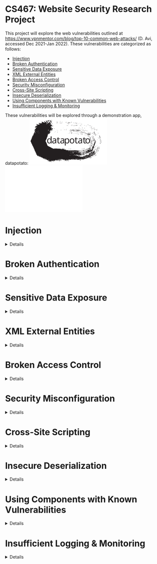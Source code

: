 # CS467: Website Security Research Project

This project will explore the web vulnerabilities outlined at https://www.vpnmentor.com/blog/top-10-common-web-attacks/ (D. Avi, accessed Dec 2021-Jan 2022). These vulnerabilities are categorized as follows:

* [Injection](#injection)
* [Broken Authentication](#broken-authentication)
* [Sensitive Data Exposure](#sensitive-data-exposure)
* [XML External Entities](#xml-external-entities)
* [Broken Access Control](#broken-access-control)
* [Security Misconfiguration](#security-misconfiguration)
* [Cross-Site Scripting](#cross-site-scripting)
* [Insecure Deserialization](#insecure-deserialization)
* [Using Components with Known Vulnerabilities](#using-components-with-known-vulnerabilities)
* [Insufficient Logging & Monitoring](#insufficient-logging--monitoring)

These vulnerabilities will be explored through a demonstration app, datapotato:
<img src="https://github.com/howed-neighbor/CS467/blob/main/public/datapotato_black.svg#gh-light-mode-only" width=50% height=50%>
<img src="https://github.com/howed-neighbor/CS467/blob/main/public/datapotato_white.svg#gh-dark-mode-only" width=50% height=50%>

# Injection 
<details>
  <summary>
    Details
  </summary>
  
### Description
### Demonstration
### Remediation
</details>

# Broken Authentication
<details>
  <summary>
    Details
  </summary>
  
### Description
### Demonstration
### Remediation
</details>

# Sensitive Data Exposure
<details>
  <summary>
    Details
  </summary>
  
### Description
### Demonstration
### Remediation
</details>

# XML External Entities
<details>
  <summary>
    Details
  </summary>
  
### Description
### Demonstration
### Remediation
</details>

# Broken Access Control
<details>
  <summary>
    Details
  </summary>
  
### Description
### Demonstration
### Remediation
</details>

# Security Misconfiguration
<details>
  <summary>
    Details
  </summary>
  
### Description
### Demonstration
### Remediation
</details>

# Cross-Site Scripting
<details>
  <summary>
    Details
  </summary>
  
### Description
### Demonstration
### Remediation
</details>

# Insecure Deserialization
<details>
  <summary>
    Details
  </summary>
  
### Description
### Demonstration
### Remediation
</details>

# Using Components with Known Vulnerabilities
<details>
  <summary>
    Details
  </summary>
  
### Description
### Demonstration
### Remediation
</details>

# Insufficient Logging & Monitoring
<details>
  <summary>
    Details
  </summary>
  
### Description
### Demonstration
### Remediation
</details>

